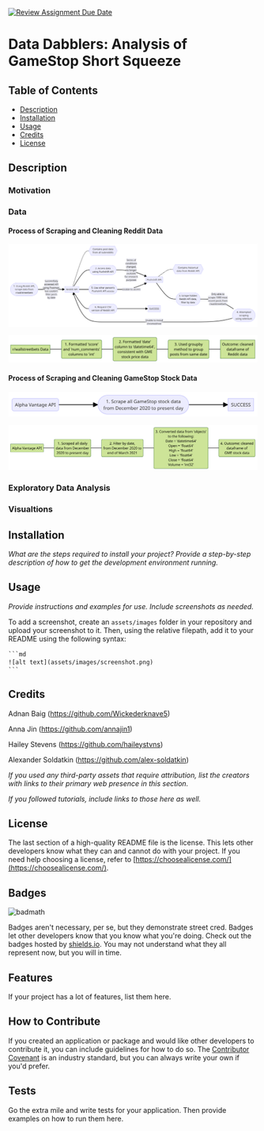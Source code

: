 [![Review Assignment Due Date](https://classroom.github.com/assets/deadline-readme-button-24ddc0f5d75046c5622901739e7c5dd533143b0c8e959d652212380cedb1ea36.svg)](https://classroom.github.com/a/WKKzpWVj)

# Data Dabblers: Analysis of GameStop Short Squeeze

## Table of Contents

- [Description](#description)
- [Installation](#installation)
- [Usage](#usage)
- [Credits](#credits)
- [License](#license)


## Description

### Motivation

### Data

#### Process of Scraping and Cleaning Reddit Data

![reddit_scraping_process](visualisations/reddit_scraping_process.png "Reddit Data Scraping Process")

![reddit_cleaning_process](visualisations/reddit_cleaning_process.png "Reddit Data Cleaning Process")

#### Process of Scraping and Cleaning GameStop Stock Data

![gme_scraping_process](visualisations/gme_scraping_process.png "GameStop Stock Data Scraping Process")

![gme_cleaning_process](visualisations/gme_cleaning_process.png "GameStop Stock Data Cleaning Process")

### Exploratory Data Analysis

### Visualtions


## Installation

*What are the steps required to install your project? Provide a step-by-step description of how to get the development environment running.*


## Usage

*Provide instructions and examples for use. Include screenshots as needed.*

To add a screenshot, create an `assets/images` folder in your repository and upload your screenshot to it. Then, using the relative filepath, add it to your README using the following syntax:

    ```md
    ![alt text](assets/images/screenshot.png)
    ```

## Credits

Adnan Baig (https://github.com/Wickederknave5)

Anna Jin (https://github.com/annajin1)

Hailey Stevens (https://github.com/haileystvns)

Alexander Soldatkin (https://github.com/alex-soldatkin)

*If you used any third-party assets that require attribution, list the creators with links to their primary web presence in this section.*

*If you followed tutorials, include links to those here as well.*


## License

The last section of a high-quality README file is the license. This lets other developers know what they can and cannot do with your project. If you need help choosing a license, refer to [https://choosealicense.com/](https://choosealicense.com/).


## Badges

![badmath](https://img.shields.io/github/languages/top/lernantino/badmath)

Badges aren't necessary, per se, but they demonstrate street cred. Badges let other developers know that you know what you're doing. Check out the badges hosted by [shields.io](https://shields.io/). You may not understand what they all represent now, but you will in time.


## Features

If your project has a lot of features, list them here.


## How to Contribute

If you created an application or package and would like other developers to contribute it, you can include guidelines for how to do so. The [Contributor Covenant](https://www.contributor-covenant.org/) is an industry standard, but you can always write your own if you'd prefer.


## Tests

Go the extra mile and write tests for your application. Then provide examples on how to run them here.
